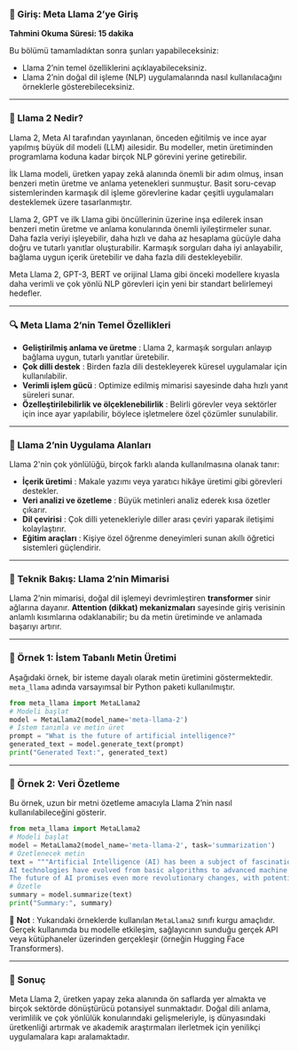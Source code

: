 
### 📘 Giriş: Meta Llama 2’ye Giriş

**Tahmini Okuma Süresi: 15 dakika**

Bu bölümü tamamladıktan sonra şunları yapabileceksiniz:

* Llama 2’nin temel özelliklerini açıklayabileceksiniz.
* Llama 2’nin doğal dil işleme (NLP) uygulamalarında nasıl kullanılacağını örneklerle gösterebileceksiniz.

---

### 🧠 Llama 2 Nedir?

Llama 2, Meta AI tarafından yayınlanan, önceden eğitilmiş ve ince ayar yapılmış büyük dil modeli (LLM) ailesidir. Bu modeller, metin üretiminden programlama koduna kadar birçok NLP görevini yerine getirebilir.

İlk Llama modeli, üretken yapay zekâ alanında önemli bir adım olmuş, insan benzeri metin üretme ve anlama yetenekleri sunmuştur. Basit soru-cevap sistemlerinden karmaşık dil işleme görevlerine kadar çeşitli uygulamaları desteklemek üzere tasarlanmıştır.

Llama 2, GPT ve ilk Llama gibi öncüllerinin üzerine inşa edilerek insan benzeri metin üretme ve anlama konularında önemli iyileştirmeler sunar. Daha fazla veriyi işleyebilir, daha hızlı ve daha az hesaplama gücüyle daha doğru ve tutarlı yanıtlar oluşturabilir. Karmaşık sorguları daha iyi anlayabilir, bağlama uygun içerik üretebilir ve daha fazla dili destekleyebilir.

Meta Llama 2, GPT-3, BERT ve orijinal Llama gibi önceki modellere kıyasla daha verimli ve çok yönlü NLP görevleri için yeni bir standart belirlemeyi hedefler.

---

### 🔍 Meta Llama 2’nin Temel Özellikleri

* **Geliştirilmiş anlama ve üretme** : Llama 2, karmaşık sorguları anlayıp bağlama uygun, tutarlı yanıtlar üretebilir.
* **Çok dilli destek** : Birden fazla dili destekleyerek küresel uygulamalar için kullanılabilir.
* **Verimli işlem gücü** : Optimize edilmiş mimarisi sayesinde daha hızlı yanıt süreleri sunar.
* **Özelleştirilebilirlik ve ölçeklenebilirlik** : Belirli görevler veya sektörler için ince ayar yapılabilir, böylece işletmelere özel çözümler sunulabilir.

---

### 🧰 Llama 2’nin Uygulama Alanları

Llama 2'nin çok yönlülüğü, birçok farklı alanda kullanılmasına olanak tanır:

* **İçerik üretimi** : Makale yazımı veya yaratıcı hikâye üretimi gibi görevleri destekler.
* **Veri analizi ve özetleme** : Büyük metinleri analiz ederek kısa özetler çıkarır.
* **Dil çevirisi** : Çok dilli yetenekleriyle diller arası çeviri yaparak iletişimi kolaylaştırır.
* **Eğitim araçları** : Kişiye özel öğrenme deneyimleri sunan akıllı öğretici sistemleri güçlendirir.

---

### 🧬 Teknik Bakış: Llama 2’nin Mimarisi

Llama 2’nin mimarisi, doğal dil işlemeyi devrimleştiren **transformer** sinir ağlarına dayanır. **Attention (dikkat) mekanizmaları** sayesinde giriş verisinin anlamlı kısımlarına odaklanabilir; bu da metin üretiminde ve anlamada başarıyı artırır.

---

### 🧪 Örnek 1: İstem Tabanlı Metin Üretimi

Aşağıdaki örnek, bir isteme dayalı olarak metin üretimini göstermektedir. `meta_llama` adında varsayımsal bir Python paketi kullanılmıştır.

```python
from meta_llama import MetaLlama2
# Modeli başlat
model = MetaLlama2(model_name='meta-llama-2')
# İstem tanımla ve metin üret
prompt = "What is the future of artificial intelligence?"
generated_text = model.generate_text(prompt)
print("Generated Text:", generated_text)
```

---

### 🧾 Örnek 2: Veri Özetleme

Bu örnek, uzun bir metni özetleme amacıyla Llama 2’nin nasıl kullanılabileceğini gösterir.

```python
from meta_llama import MetaLlama2
# Modeli başlat
model = MetaLlama2(model_name='meta-llama-2', task='summarization')
# Özetlenecek metin
text = """Artificial Intelligence (AI) has been a subject of fascination and intensive research for decades. 
AI technologies have evolved from basic algorithms to advanced machine learning models, profoundly impacting industries, healthcare, and everyday life. 
The future of AI promises even more revolutionary changes, with potential advancements in autonomous vehicles, personalized medicine, and intelligent automation."""
# Özetle
summary = model.summarize(text)
print("Summary:", summary)
```

📌  **Not** : Yukarıdaki örneklerde kullanılan `MetaLlama2` sınıfı kurgu amaçlıdır. Gerçek kullanımda bu modelle etkileşim, sağlayıcının sunduğu gerçek API veya kütüphaneler üzerinden gerçekleşir (örneğin Hugging Face Transformers).

---

### 🏁 Sonuç

Meta Llama 2, üretken yapay zeka alanında ön saflarda yer almakta ve birçok sektörde dönüştürücü potansiyel sunmaktadır. Doğal dili anlama, verimlilik ve çok yönlülük konularındaki gelişmeleriyle, iş dünyasındaki üretkenliği artırmak ve akademik araştırmaları ilerletmek için yenilikçi uygulamalara kapı aralamaktadır.
